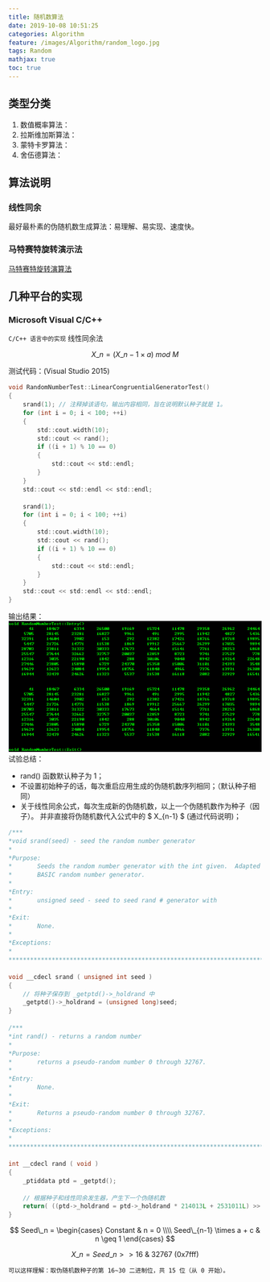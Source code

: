 ```yaml
---
title: 随机数算法
date: 2019-10-08 10:51:25
categories: Algorithm
feature: /images/Algorithm/random_logo.jpg
tags: Random
mathjax: true
toc: true
---
```


## 类型分类
1. 数值概率算法：
1. 拉斯维加斯算法：
1. 蒙特卡罗算法：
1. 舍伍德算法：

<!-- More -->

## 算法说明

### 线性同余
最好最朴素的伪随机数生成算法：易理解、易实现、速度快。

### 马特赛特旋转演示法
[马特赛特旋转演算法](https://www.cnblogs.com/shine-lee/p/9516757.html?utm_source=debugrun&utm_medium=referral)

## 几种平台的实现

### Microsoft Visual C/C++
`C/C++ 语言中的实现` 线性同余法

$$
X\_n = (X\_{n-1} \times a)\ mod\ M
$$

测试代码：(Visual Studio 2015)
``` C
void RandomNumberTest::LinearCongruentialGeneratorTest()
{
    srand(1); // 注释掉该语句，输出内容相同，旨在说明默认种子就是 1。
    for (int i = 0; i < 100; ++i)
    {
        std::cout.width(10);
        std::cout << rand();
        if ((i + 1) % 10 == 0)
        {
            std::cout << std::endl;
        }
    }
    std::cout << std::endl << std::endl;

    srand(1);
    for (int i = 0; i < 100; ++i)
    {
        std::cout.width(10);
        std::cout << rand();
        if ((i + 1) % 10 == 0)
        {
            std::cout << std::endl;
        }
    }
    std::cout << std::endl << std::endl;
}
```
输出结果：
![输出结果](\images\Algorithm\RandomNumber_MicrosoftVisualC_Test.png)
试验总结：
* rand() 函数默认种子为 1；
* 不设置初始种子的话，每次重启应用生成的伪随机数序列相同；（默认种子相同）
* 关于线性同余公式，每次生成新的伪随机数，以上一个伪随机数作为种子（因子）。
  并非直接将伪随机数代入公式中的 $ X\_{n-1} $ (通过代码说明)；

``` C
/***
*void srand(seed) - seed the random number generator
*
*Purpose:
*       Seeds the random number generator with the int given.  Adapted from the
*       BASIC random number generator.
*
*Entry:
*       unsigned seed - seed to seed rand # generator with
*
*Exit:
*       None.
*
*Exceptions:
*
*******************************************************************************/

void __cdecl srand ( unsigned int seed )
{
    // 将种子保存到 _getptd()->_holdrand 中
    _getptd()->_holdrand = (unsigned long)seed;
}

/***
*int rand() - returns a random number
*
*Purpose:
*       returns a pseudo-random number 0 through 32767.
*
*Entry:
*       None.
*
*Exit:
*       Returns a pseudo-random number 0 through 32767.
*
*Exceptions:
*
*******************************************************************************/

int __cdecl rand ( void )
{
    _ptiddata ptd = _getptd();

    // 根据种子和线性同余发生器，产生下一个伪随机数
    return( ((ptd->_holdrand = ptd->_holdrand * 214013L + 2531011L) >> 16) & 0x7fff );
}
```

$$
Seed\_n =
\begin{cases}
    Constant & n = 0 \\\\
    Seed\_{n-1} \times a + c & n \geq 1
\end{cases}
$$

$$
X\_n = Seed\_n >> 16\ \&\ 32767 \text{ (0x7fff) }
$$

    可以这样理解：取伪随机数种子的第 16~30 二进制位，共 15 位（从 0 开始）。

